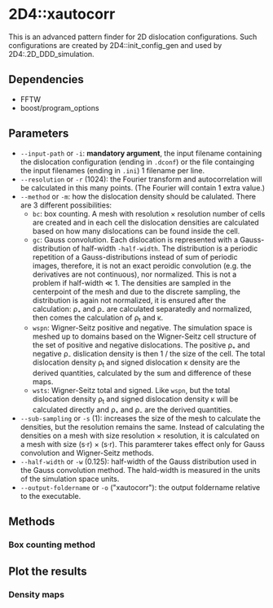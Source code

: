 # 2D4::xautocorr
This is an advanced pattern finder for 2D dislocation configurations. Such configurations are created by 2D4::init_config_gen and used by 2D4:.2D_DDD_simulation.

## Dependencies
* FFTW
* boost/program_options

## Parameters
* `--input-path` or `-i`: **mandatory argument**, the input filename containing the dislocation configuration (ending in `.dconf`) or the file containging the input filenames (ending in `.ini`) 1 filename per line.
* `--resolution` or `-r` (1024): the Fourier transform and autocorrelation will be calculated in this many points. (The Fourier will contain 1 extra value.) 
* `--method` or `-m`: how the dislocation density should be calulated. There are 3 different possibilities:
  * `bc`: box counting. A mesh with resolution × resolution number of cells are created and in each cell the dislocation densities are calculated based on how many dislocations can be found inside the cell.
  * `gc`: Gauss convolution. Each dislocation is represented with a Gauss-distribution of half-width `-half-width`. The distribution is a periodic repetition of a Gauss-distributions instead of sum of periodic images, therefore, it is not an exact peroidic convolution (e.g. the derivatives are not continuous), nor normalized. This is not a problem if half-width ≪ 1. The densities are sampled in the centerpoint of the mesh and due to the discrete sampling, the distribution is again not normalized, it is ensured after the calculation: ρ₊ and ρ₋ are calculated separatedly and normalized, then comes the calculation of ρ<sub>t</sub> and κ.
  * `wspn`: Wigner-Seitz positive and negative. The simulation space is meshed up to domains based on the Wigner-Seitz cell structure of the set of positive and negative dislocations. The positive ρ₊ and negative ρ₋ dislication density is then 1 / the size of the cell. The total dislocation density ρ<sub>t</sub> and signed dislocation κ density are the derived quantities, calculated by the sum and difference of these maps.
  * `wsts`: Wigner-Seitz total and signed. Like `wspn`, but the total dislocation density ρ<sub>t</sub> and signed dislocation density κ will be calculated directly and ρ₊ and ρ₋ are the derived quantities.
* `--sub-sampling` or `-s` (1): increases the size of the mesh to calculate the densities, but the resolution remains the same. Instead of calculating the densities on a mesh with size resolution × resolution, it is calculated on a mesh with size (s·r) × (s·r). This paramterer takes effect only for Gauss convolution and Wigner-Seitz methods.
* `--half-width` or `-w` (0.125): half-width of the Gauss distribution used in the Gauss convolution method. The hald-width is measured in the units of the simulation space units.
* `--output-foldername` or `-o` ("xautocorr"): the output foldername relative to the executable.

## Methods
### Box counting method

## Plot the results
### Density maps
